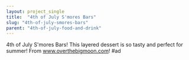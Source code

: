 ```yaml
---
layout: project_single
title:  "4th of July S'mores Bars"
slug: "4th-of-july-smores-bars"
parent: "4th-of-july-food-and-drink"
---
```

4th of July S'mores Bars! This layered dessert is so tasty and perfect for summer! From www.overthebigmoon.com! #ad